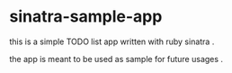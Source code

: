 # sinatra-sample-app

this is a simple TODO list app written with ruby sinatra .

the app is meant to be used as sample for future usages .

